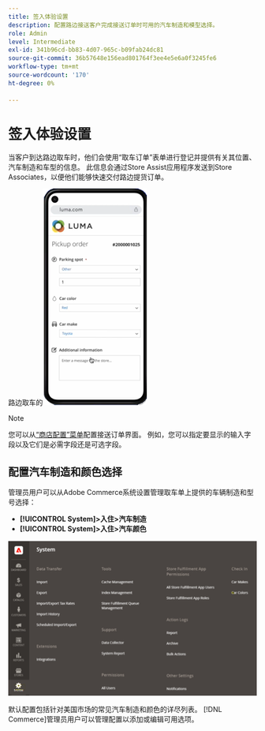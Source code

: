 ```yaml
---
title: 签入体验设置
description: 配置路边接送客户完成接送订单时可用的汽车制造和模型选择。
role: Admin
level: Intermediate
exl-id: 341b96cd-bb83-4d07-965c-b09fab24dc81
source-git-commit: 36b57648e156ead801764f3ee4e5e6a0f3245fe6
workflow-type: tm+mt
source-wordcount: '170'
ht-degree: 0%

---
```


# 签入体验设置

当客户到达路边取车时，他们会使用“取车订单”表单进行登记并提供有关其位置、汽车制造和车型的信息。 此信息会通过Store Assist应用程序发送到Store Associates，以便他们能够快速交付路边提货订单。

路边取车的![[!DNL Check-In Experience Car Make]和[!DNL Model]设置](assets/checkin-system-settings-car-options.png)

>[!NOTE]
>
>您可以从[“商店配置”菜单](merchant-store-configuration.md#configure-check-in-experience-interface-options)配置接送订单界面。 例如，您可以指定要显示的输入字段以及它们是必需字段还是可选字段。


## 配置汽车制造和颜色选择

管理员用户可以从Adobe Commerce系统设置管理取车单上提供的车辆制造和型号选择：

- **[!UICONTROL System]>入住>汽车制造**
- **[!UICONTROL System]>入住>汽车颜色**

![[!DNL Check-In Experience system configuration for curbside pickup]](assets/check-in-experience-system-config.png)

默认配置包括针对美国市场的常见汽车制造和颜色的详尽列表。 [!DNL Commerce]管理员用户可以管理配置以添加或编辑可用选项。
